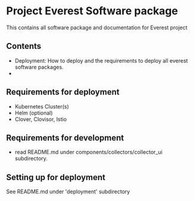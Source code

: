 # Project Everest Software package
This contains all software package and documentation for Everest project

## Contents
- Deployment: How to deploy and the requirements to deploy all everest software packages.       
- 
## Requirements for deployment
- Kubernetes Cluster(s)
- Helm (optional)
- Clover, Clovisor, Istio

## Requirements for development
- read README.md under components/collectors/collector_ui subdirectory.    

## Setting up for deployment
See README.md under 'deployment' subdirectory      
